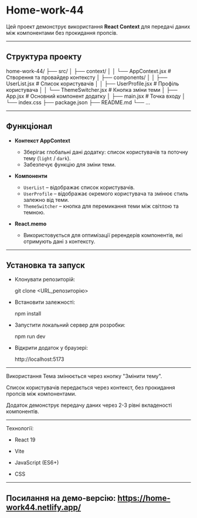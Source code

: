 # Home-work-44

Цей проект демонструє використання **React Context** для передачі даних між компонентами без прокидання пропсів.

---

## Структура проекту

home-work-44/
├── src/
│ ├── context/
│ │ └── AppContext.jsx       # Створення та провайдер контексту
│ ├── components/
│ │ ├── UserList.jsx         # Список користувачів
│ │ ├── UserProfile.jsx      # Профіль користувача
│ │ └── ThemeSwitcher.jsx    # Кнопка зміни теми
│ ├── App.jsx                # Основний компонент додатку
│ ├── main.jsx               # Точка входу
│ └── index.css
├── package.json
├── README.md
└── ...



---

## Функціонал

- **Контекст AppContext**
  - Зберігає глобальні дані додатку: список користувачів та поточну тему (`light` / `dark`).
  - Забезпечує функцію для зміни теми.

- **Компоненти**
  - `UserList` – відображає список користувачів.
  - `UserProfile` – відображає окремого користувача та змінює стиль залежно від теми.
  - `ThemeSwitcher` – кнопка для перемикання теми між світлою та темною.

- **React.memo**
  - Використовується для оптимізації ререндерів компонентів, які отримують дані з контексту.

---

## Установка та запуск

- Клонувати репозиторій:

    git clone <URL_репозиторію>

- Встановити залежності:

    npm install

- Запустити локальний сервер для розробки:

    npm run dev

- Відкрити додаток у браузері:

    http://localhost:5173

--------------

Використання
Тема змінюється через кнопку "Змінити тему".

Список користувачів передається через контекст, без прокидання пропсів між компонентами.

Додаток демонструє передачу даних через 2-3 рівні вкладеності компонентів.

---------

Технології:

- React 19

- Vite

- JavaScript (ES6+)

- CSS

-------------

## Посилання на демо-версію: https://home-work44.netlify.app/
 
